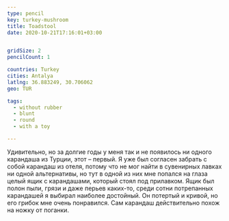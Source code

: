 ```yaml
---
type: pencil
key: turkey-mushroom
title: Toadstool
date: 2020-10-21T17:16:01+03:00


gridSize: 2
pencilCount: 1

countries: Turkey
cities: Antalya
latlng: 36.883249, 30.706062
geo: TUR

tags:
  - without rubber
  - blunt
  - round
  - with a toy

---
```


Удивительно, но за долгие годы у меня так и не появилось ни одного карандаша из Турции, этот – первый. Я уже был согласен забрать с собой карандаш из отеля, потому что не мог найти в сувенирных лавках ни одной альтернативы, но тут в одной из них мне попался на глаза целый ящик с карандашами, который стоял под прилавком. Ящик был полон пыли, грязи и даже перьев каких-то, среди сотни потрепанных карандашей я выбирал наиболее достойный. Он потертый и кривой, но его грибок мне очень понравился. Сам карандаш действительно похож на ножку от поганки.

